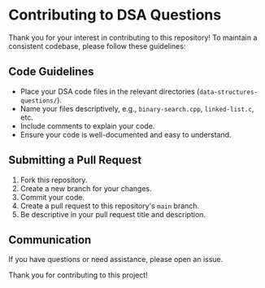 # Contributing to DSA Questions

Thank you for your interest in contributing to this repository! To maintain a consistent codebase, please follow these guidelines:

## Code Guidelines
- Place your DSA code files in the relevant directories (`data-structures-questions/`).
- Name your files descriptively, e.g., `binary-search.cpp`, `linked-list.c`, etc.
- Include comments to explain your code.
- Ensure your code is well-documented and easy to understand.

## Submitting a Pull Request
1. Fork this repository.
2. Create a new branch for your changes.
3. Commit your code.
4. Create a pull request to this repository's `main` branch.
5. Be descriptive in your pull request title and description.

## Communication
If you have questions or need assistance, please open an issue.

Thank you for contributing to this project!

